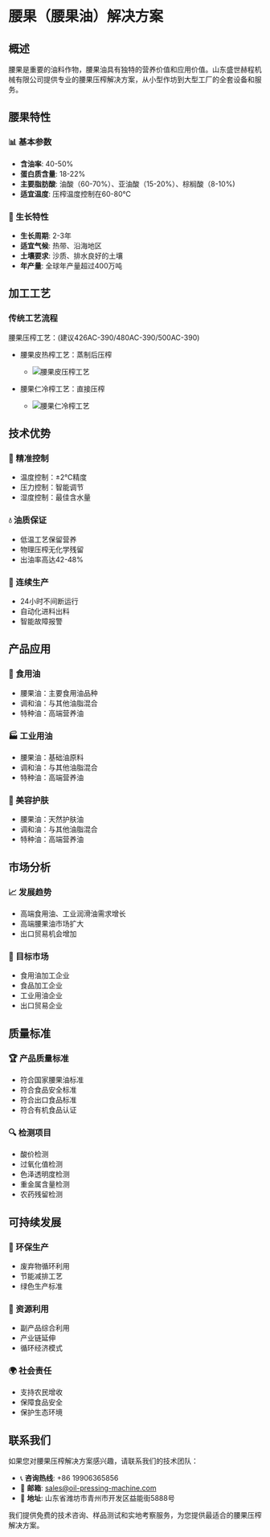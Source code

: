 # 腰果（腰果油）解决方案

## 概述

腰果是重要的油料作物，腰果油具有独特的营养价值和应用价值。山东盛世赫程机械有限公司提供专业的腰果压榨解决方案，从小型作坊到大型工厂的全套设备和服务。

## 腰果特性

### 📊 基本参数
- **含油率**: 40-50%
- **蛋白质含量**: 18-22%
- **主要脂肪酸**: 油酸（60-70%）、亚油酸（15-20%）、棕榈酸（8-10%)
- **适宜温度**: 压榨温度控制在60-80℃

### 🌱 生长特性
- **生长周期**: 2-3年
- **适宜气候**: 热带、沿海地区
- **土壤要求**: 沙质、排水良好的土壤
- **年产量**: 全球年产量超过400万吨

## 加工工艺

### 传统工艺流程

腰果压榨工艺：(建议426AC-390/480AC-390/500AC-390)
+ 腰果皮热榨工艺：蒸制后压榨
    + ![腰果皮压榨工艺](/images/腰果皮热榨工艺Hot%20pressing%20process%20of%20cashew%20peel.png)

+ 腰果仁冷榨工艺：直接压榨
    + ![腰果仁冷榨工艺](/images/腰果仁冷榨工艺_Cold%20pressing%20process%20of%20cashew%20kernels_.png)

## 技术优势

### 🎯 精准控制
- 温度控制：±2℃精度
- 压力控制：智能调节
- 湿度控制：最佳含水量

### 💧 油质保证
- 低温工艺保留营养
- 物理压榨无化学残留
- 出油率高达42-48%

### 🔄 连续生产
- 24小时不间断运行
- 自动化进料出料
- 智能故障报警

## 产品应用

### 🍳 食用油
- 腰果油：主要食用油品种
- 调和油：与其他油脂混合
- 特种油：高端营养油

### 🏭 工业用油
- 腰果油：基础油原料
- 调和油：与其他油脂混合
- 特种油：高端营养油

### 💄 美容护肤
- 腰果油：天然护肤油
- 调和油：与其他油脂混合
- 特种油：高端营养油

## 市场分析

### 📈 发展趋势
- 高端食用油、工业润滑油需求增长
- 高端腰果油市场扩大
- 出口贸易机会增加

### 🎯 目标市场
- 食用油加工企业
- 食品加工企业
- 工业用油企业
- 出口贸易企业



## 质量标准

### 🏆 产品质量标准
- 符合国家腰果油标准
- 符合食品安全标准
- 符合出口食品标准
- 符合有机食品认证

### 🔍 检测项目
- 酸价检测
- 过氧化值检测
- 色泽透明度检测
- 重金属含量检测
- 农药残留检测

## 可持续发展

### 🌱 环保生产
- 废弃物循环利用
- 节能减排工艺
- 绿色生产标准

### 🔄 资源利用
- 副产品综合利用
- 产业链延伸
- 循环经济模式

### 🌍 社会责任
- 支持农民增收
- 保障食品安全
- 保护生态环境

## 联系我们

如果您对腰果压榨解决方案感兴趣，请联系我们的技术团队：

- 📞 **咨询热线**: +86 19906365856
- 📧 **邮箱**: sales@oil-pressing-machine.com
- 📍 **地址**: 山东省潍坊市青州市开发区益能街5888号

我们提供免费的技术咨询、样品测试和实地考察服务，为您提供最适合的腰果压榨解决方案。